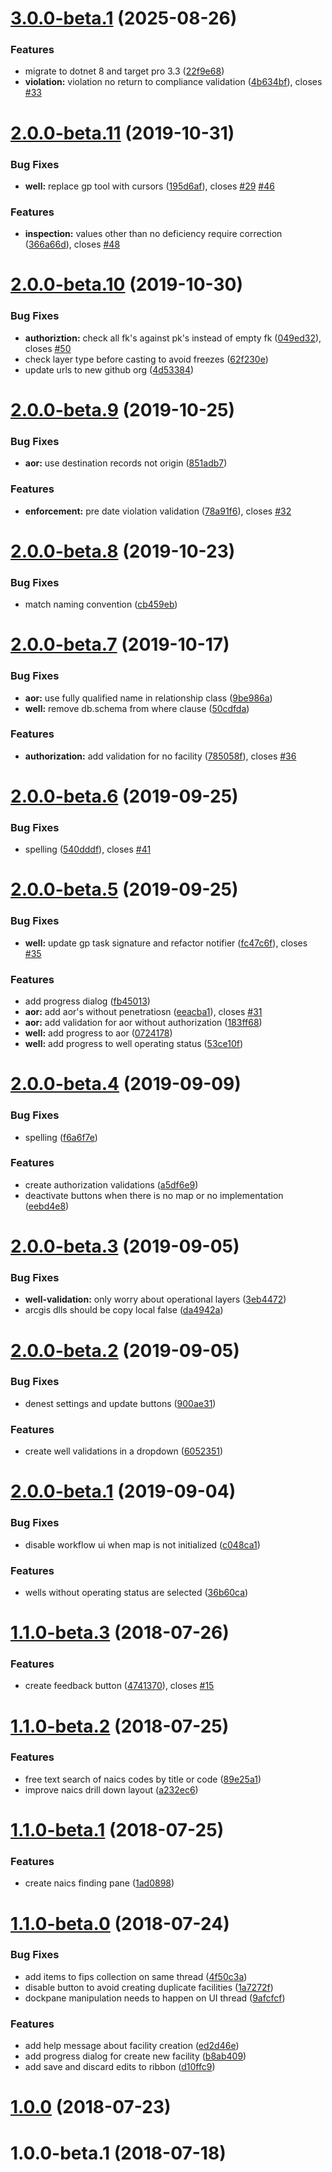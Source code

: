 # [3.0.0-beta.1](https://github.com/agrc/uic-addin/compare/2.0.0-beta.11...3.0.0-beta.1) (2025-08-26)


### Features

* migrate to dotnet 8 and target pro 3.3 ([22f9e68](https://github.com/agrc/uic-addin/commit/22f9e68916c6e932fa740b013b521afdd1132b51))
* **violation:** violation no return to compliance validation ([4b634bf](https://github.com/agrc/uic-addin/commit/4b634bf9b37d6013ad39b609222615ac86e0c093)), closes [#33](https://github.com/agrc/uic-addin/issues/33)



# [2.0.0-beta.11](https://github.com/uic-utah/uic-addin/compare/2.0.0-beta.10...2.0.0-beta.11) (2019-10-31)


### Bug Fixes

* **well:** replace gp tool with cursors ([195d6af](https://github.com/uic-utah/uic-addin/commit/195d6af)), closes [#29](https://github.com/uic-utah/uic-addin/issues/29) [#46](https://github.com/uic-utah/uic-addin/issues/46)


### Features

* **inspection:** values other than no deficiency require correction ([366a66d](https://github.com/uic-utah/uic-addin/commit/366a66d)), closes [#48](https://github.com/uic-utah/uic-addin/issues/48)



# [2.0.0-beta.10](https://github.com/agrc/uic-addin/compare/2.0.0-beta.9...2.0.0-beta.10) (2019-10-30)


### Bug Fixes

* **authoriztion:** check all fk's against pk's instead of empty fk ([049ed32](https://github.com/agrc/uic-addin/commit/049ed32)), closes [#50](https://github.com/agrc/uic-addin/issues/50)
* check layer type before casting to avoid freezes ([62f230e](https://github.com/agrc/uic-addin/commit/62f230e))
* update urls to new github org ([4d53384](https://github.com/agrc/uic-addin/commit/4d53384))



# [2.0.0-beta.9](https://github.com/agrc/uic-addin/compare/2.0.0-beta.8...2.0.0-beta.9) (2019-10-25)


### Bug Fixes

* **aor:** use destination records not origin ([851adb7](https://github.com/agrc/uic-addin/commit/851adb7))


### Features

* **enforcement:** pre date violation validation ([78a91f6](https://github.com/agrc/uic-addin/commit/78a91f6)), closes [#32](https://github.com/agrc/uic-addin/issues/32)



# [2.0.0-beta.8](https://github.com/agrc/uic-addin/compare/2.0.0-beta.7...2.0.0-beta.8) (2019-10-23)


### Bug Fixes

* match naming convention ([cb459eb](https://github.com/agrc/uic-addin/commit/cb459eb))



# [2.0.0-beta.7](https://github.com/agrc/uic-addin/compare/2.0.0-beta.6...2.0.0-beta.7) (2019-10-17)


### Bug Fixes

* **aor:** use fully qualified name in relationship class ([9be986a](https://github.com/agrc/uic-addin/commit/9be986a))
* **well:** remove db.schema from where clause ([50cdfda](https://github.com/agrc/uic-addin/commit/50cdfda))


### Features

* **authorization:** add validation for no facility ([785058f](https://github.com/agrc/uic-addin/commit/785058f)), closes [#36](https://github.com/agrc/uic-addin/issues/36)



# [2.0.0-beta.6](https://github.com/agrc/uic-addin/compare/2.0.0-beta.5...2.0.0-beta.6) (2019-09-25)


### Bug Fixes

* spelling ([540dddf](https://github.com/agrc/uic-addin/commit/540dddf)), closes [#41](https://github.com/agrc/uic-addin/issues/41)



# [2.0.0-beta.5](https://github.com/agrc/uic-addin/compare/2.0.0-beta.4...2.0.0-beta.5) (2019-09-25)


### Bug Fixes

* **well:** update gp task signature and refactor notifier ([fc47c6f](https://github.com/agrc/uic-addin/commit/fc47c6f)), closes [#35](https://github.com/agrc/uic-addin/issues/35)


### Features

* add progress dialog ([fb45013](https://github.com/agrc/uic-addin/commit/fb45013))
* **aor:** add aor's without penetratiosn ([eeacba1](https://github.com/agrc/uic-addin/commit/eeacba1)), closes [#31](https://github.com/agrc/uic-addin/issues/31)
* **aor:** add validation for aor without authorization ([183ff68](https://github.com/agrc/uic-addin/commit/183ff68))
* **well:** add progress to aor ([0724178](https://github.com/agrc/uic-addin/commit/0724178))
* **well:** add progress to well operating status ([53ce10f](https://github.com/agrc/uic-addin/commit/53ce10f))



# [2.0.0-beta.4](https://github.com/agrc/uic-addin/compare/2.0.0-beta.3...2.0.0-beta.4) (2019-09-09)


### Bug Fixes

* spelling ([f6a6f7e](https://github.com/agrc/uic-addin/commit/f6a6f7e))


### Features

* create authorization validations ([a5df6e9](https://github.com/agrc/uic-addin/commit/a5df6e9))
* deactivate buttons when there is no map or no implementation ([eebd4e8](https://github.com/agrc/uic-addin/commit/eebd4e8))



# [2.0.0-beta.3](https://github.com/agrc/uic-addin/compare/1.0.0-beta.1...2.0.0-beta.3) (2019-09-05)


### Bug Fixes

* **well-validation:** only worry about operational layers ([3eb4472](https://github.com/agrc/uic-addin/commit/3eb4472))
* arcgis dlls should be copy local false ([da4942a](https://github.com/agrc/uic-addin/commit/da4942a))



# [2.0.0-beta.2](https://github.com/agrc/uic-addin/compare/2.0.0-beta.1...2.0.0-beta.2) (2019-09-05)


### Bug Fixes

* denest settings and update buttons ([900ae31](https://github.com/agrc/uic-addin/commit/900ae31))


### Features

* create well validations in a dropdown ([6052351](https://github.com/agrc/uic-addin/commit/6052351))



# [2.0.0-beta.1](https://github.com/agrc/uic-addin/compare/1.1.0-beta.3...2.0.0-beta.1) (2019-09-04)


### Bug Fixes

* disable workflow ui when map is not initialized ([c048ca1](https://github.com/agrc/uic-addin/commit/c048ca1))


### Features

* wells without operating status are selected ([36b60ca](https://github.com/agrc/uic-addin/commit/36b60ca))



<a name="1.1.0-beta.3"></a>
# [1.1.0-beta.3](https://github.com/agrc/uic-addin/compare/1.1.0-beta.2...1.1.0-beta.3) (2018-07-26)


### Features

* create feedback button ([4741370](https://github.com/agrc/uic-addin/commit/4741370)), closes [#15](https://github.com/agrc/uic-addin/issues/15)


<a name="1.1.0-beta.2"></a>
# [1.1.0-beta.2](https://github.com/agrc/uic-addin/compare/1.1.0-beta.1...1.1.0-beta.2) (2018-07-25)


### Features

* free text search of naics codes by title or code ([89e25a1](https://github.com/agrc/uic-addin/commit/89e25a1))
* improve naics drill down layout ([a232ec6](https://github.com/agrc/uic-addin/commit/a232ec6))



<a name="1.1.0-beta.1"></a>
# [1.1.0-beta.1](https://github.com/agrc/uic-addin/compare/1.1.0-beta.0...1.1.0-beta.1) (2018-07-25)


### Features

* create naics finding pane ([1ad0898](https://github.com/agrc/uic-addin/commit/1ad0898))



<a name="1.1.0-beta.0"></a>
# [1.1.0-beta.0](https://github.com/agrc/uic-addin/compare/1.0.0...1.1.0-beta.0) (2018-07-24)


### Bug Fixes

* add items to fips collection on same thread ([4f50c3a](https://github.com/agrc/uic-addin/commit/4f50c3a))
* disable button to avoid creating duplicate facilities ([1a7272f](https://github.com/agrc/uic-addin/commit/1a7272f))
* dockpane manipulation needs to happen on UI thread ([9afcfcf](https://github.com/agrc/uic-addin/commit/9afcfcf))


### Features

* add help message about facility creation ([ed2d46e](https://github.com/agrc/uic-addin/commit/ed2d46e))
* add progress dialog for create new facility ([b8ab409](https://github.com/agrc/uic-addin/commit/b8ab409))
* add save and discard edits to ribbon ([d10ffc9](https://github.com/agrc/uic-addin/commit/d10ffc9))



<a name="1.0.0"></a>
# [1.0.0](https://github.com/agrc/uic-addin/compare/v1.0.0-beta.1...1.0.0) (2018-07-23)



<a name="1.0.0-beta.1"></a>
# 1.0.0-beta.1 (2018-07-18)
